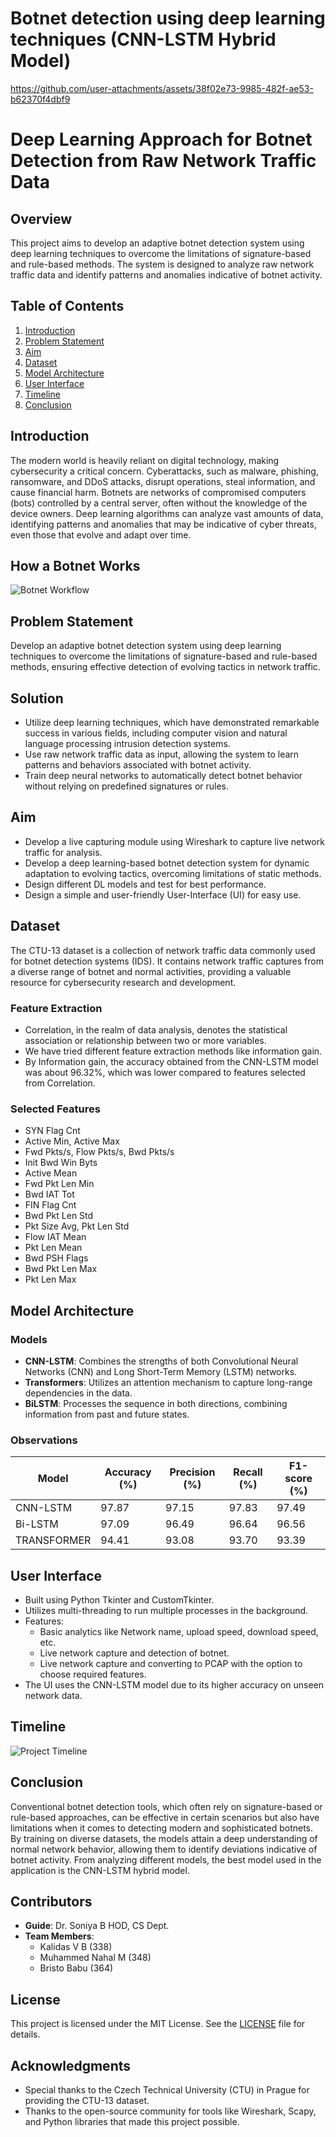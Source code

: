 # Botnet detection using deep learning techniques (CNN-LSTM Hybrid Model) 


https://github.com/user-attachments/assets/38f02e73-9985-482f-ae53-b62370f4dbf9

# Deep Learning Approach for Botnet Detection from Raw Network Traffic Data

## Overview
This project aims to develop an adaptive botnet detection system using deep learning techniques to overcome the limitations of signature-based and rule-based methods. The system is designed to analyze raw network traffic data and identify patterns and anomalies indicative of botnet activity.

## Table of Contents
1. [Introduction](#introduction)
2. [Problem Statement](#problem-statement)
3. [Aim](#aim)
4. [Dataset](#dataset)
5. [Model Architecture](#model-architecture)
6. [User Interface](#user-interface)
7. [Timeline](#timeline)
8. [Conclusion](#conclusion)

## Introduction
The modern world is heavily reliant on digital technology, making cybersecurity a critical concern. Cyberattacks, such as malware, phishing, ransomware, and DDoS attacks, disrupt operations, steal information, and cause financial harm. Botnets are networks of compromised computers (bots) controlled by a central server, often without the knowledge of the device owners. Deep learning algorithms can analyze vast amounts of data, identifying patterns and anomalies that may be indicative of cyber threats, even those that evolve and adapt over time.

## How a Botnet Works
![Botnet Workflow](link_to_botnet_image)

## Problem Statement
Develop an adaptive botnet detection system using deep learning techniques to overcome the limitations of signature-based and rule-based methods, ensuring effective detection of evolving tactics in network traffic.

## Solution
- Utilize deep learning techniques, which have demonstrated remarkable success in various fields, including computer vision and natural language processing intrusion detection systems.
- Use raw network traffic data as input, allowing the system to learn patterns and behaviors associated with botnet activity.
- Train deep neural networks to automatically detect botnet behavior without relying on predefined signatures or rules.

## Aim
- Develop a live capturing module using Wireshark to capture live network traffic for analysis.
- Develop a deep learning-based botnet detection system for dynamic adaptation to evolving tactics, overcoming limitations of static methods.
- Design different DL models and test for best performance.
- Design a simple and user-friendly User-Interface (UI) for easy use.

## Dataset
The CTU-13 dataset is a collection of network traffic data commonly used for botnet detection systems (IDS). It contains network traffic captures from a diverse range of botnet and normal activities, providing a valuable resource for cybersecurity research and development.

### Feature Extraction
- Correlation, in the realm of data analysis, denotes the statistical association or relationship between two or more variables.
- We have tried different feature extraction methods like information gain.
- By Information gain, the accuracy obtained from the CNN-LSTM model was about 96.32%, which was lower compared to features selected from Correlation.

### Selected Features
- SYN Flag Cnt
- Active Min, Active Max
- Fwd Pkts/s, Flow Pkts/s, Bwd Pkts/s
- Init Bwd Win Byts
- Active Mean
- Fwd Pkt Len Min
- Bwd IAT Tot
- FIN Flag Cnt
- Bwd Pkt Len Std
- Pkt Size Avg, Pkt Len Std
- Flow IAT Mean
- Pkt Len Mean
- Bwd PSH Flags
- Bwd Pkt Len Max
- Pkt Len Max

## Model Architecture
### Models
- **CNN-LSTM**: Combines the strengths of both Convolutional Neural Networks (CNN) and Long Short-Term Memory (LSTM) networks.
- **Transformers**: Utilizes an attention mechanism to capture long-range dependencies in the data.
- **BiLSTM**: Processes the sequence in both directions, combining information from past and future states.

### Observations
| Model       | Accuracy (%) | Precision (%) | Recall (%) | F1-score (%) |
|-------------|--------------|---------------|------------|--------------|
| CNN-LSTM    | 97.87        | 97.15         | 97.83      | 97.49        |
| Bi-LSTM     | 97.09        | 96.49         | 96.64      | 96.56        |
| TRANSFORMER | 94.41        | 93.08         | 93.70      | 93.39        |

## User Interface
- Built using Python Tkinter and CustomTkinter.
- Utilizes multi-threading to run multiple processes in the background.
- Features:
  - Basic analytics like Network name, upload speed, download speed, etc.
  - Live network capture and detection of botnet.
  - Live network capture and converting to PCAP with the option to choose required features.
- The UI uses the CNN-LSTM model due to its higher accuracy on unseen network data.

## Timeline
![Project Timeline](link_to_timeline_image)

## Conclusion
Conventional botnet detection tools, which often rely on signature-based or rule-based approaches, can be effective in certain scenarios but also have limitations when it comes to detecting modern and sophisticated botnets. By training on diverse datasets, the models attain a deep understanding of normal network behavior, allowing them to identify deviations indicative of botnet activity. From analyzing different models, the best model used in the application is the CNN-LSTM hybrid model.

## Contributors
- **Guide**: Dr. Soniya B HOD, CS Dept.
- **Team Members**:
  - Kalidas V B (338)
  - Muhammed Nahal M (348)
  - Bristo Babu (364)

## License
This project is licensed under the MIT License. See the [LICENSE](LICENSE) file for details.

## Acknowledgments
- Special thanks to the Czech Technical University (CTU) in Prague for providing the CTU-13 dataset.
- Thanks to the open-source community for tools like Wireshark, Scapy, and Python libraries that made this project possible.
